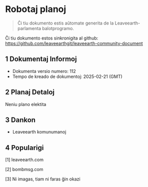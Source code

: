 # Robotaj planoj

>Ĉi tiu dokumento estis aŭtomate generita de la Leaveearth-parlamenta balotprogramo.

Ĉi tiu dokumento estos sinkronigita al github: https://github.com/leaveearthgit/leaveearth-community-document

## 1 Dokumentaj Informoj

- Dokumenta versio numero: 112
- Tempo de kreado de dokumentoj: 2025-02-21 (GMT)

## 2 Planaj Detaloj

Neniu plano elektita

## 3 Dankon
* Leaveearth komunumanoj

## 4 Popularigi
[1] leaveearth.com

[2] bombmsg.com

[3] Ni imagas, tiam ni faras ĝin okazi